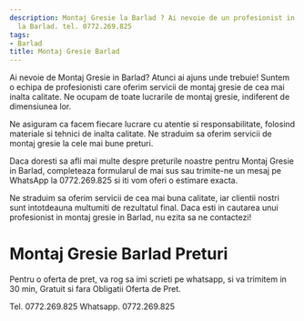```yaml
---
description: Montaj Gresie la Barlad ? Ai nevoie de un profesionist in Montaj Gresie
  la Barlad. tel. 0772.269.825
tags:
- Barlad
title: Montaj Gresie Barlad
---
```



Ai nevoie de Montaj Gresie in Barlad? Atunci ai ajuns unde trebuie! Suntem o echipa de profesionisti care oferim servicii de montaj gresie de cea mai inalta calitate. Ne ocupam de toate lucrarile de montaj gresie, indiferent de dimensiunea lor. 

Ne asiguram ca facem fiecare lucrare cu atentie si responsabilitate, folosind materiale si tehnici de inalta calitate. Ne straduim sa oferim servicii de montaj gresie la cele mai bune preturi. 

Daca doresti sa afli mai multe despre preturile noastre pentru Montaj Gresie in Barlad, completeaza formularul de mai sus sau trimite-ne un mesaj pe WhatsApp la 0772.269.825 si iti vom oferi o estimare exacta. 

Ne straduim sa oferim servicii de cea mai buna calitate, iar clientii nostri sunt intotdeauna multumiti de rezultatul final. Daca esti in cautarea unui profesionist in montaj gresie in Barlad, nu ezita sa ne contactezi!

# Montaj Gresie Barlad Preturi
Pentru o oferta de pret, va rog sa imi scrieti pe whatsapp, si va trimitem in 30 min, Gratuit si fara Obligatii Oferta de Pret.

Tel. 0772.269.825
Whatsapp. 0772.269.825